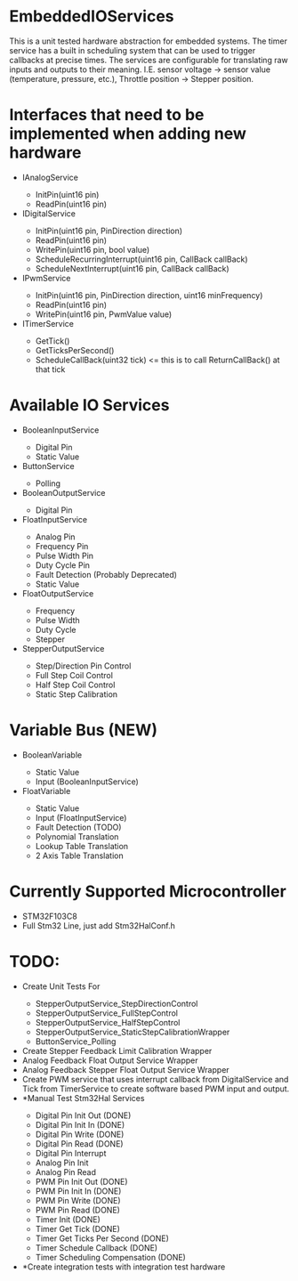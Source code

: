 # EmbeddedIOServices
This is a unit tested hardware abstraction for embedded systems. The timer service has a built in scheduling system that can be used to trigger callbacks at precise times. The services are configurable for translating raw inputs and outputs to their meaning. I.E. sensor voltage -> sensor value (temperature, pressure, etc.), Throttle position -> Stepper position.

# Interfaces that need to be implemented when adding new hardware
<ul>
  <li>IAnalogService</li>
  <ul>
    <li>InitPin(uint16 pin)</li>
    <li>ReadPin(uint16 pin)</li>
  </ul>
  <li>IDigitalService</li>
  <ul>
    <li>InitPin(uint16 pin, PinDirection direction)</li>
    <li>ReadPin(uint16 pin)</li>
    <li>WritePin(uint16 pin, bool value)</li>
    <li>ScheduleRecurringInterrupt(uint16 pin, CallBack callBack)
    <li>ScheduleNextInterrupt(uint16 pin, CallBack callBack)
  </ul>
  <li>IPwmService</li>
  <ul>
    <li>InitPin(uint16 pin, PinDirection direction, uint16 minFrequency)</li>
    <li>ReadPin(uint16 pin)</li>
    <li>WritePin(uint16 pin, PwmValue value)</li>
  </ul>
  <li>ITimerService</li>
  <ul>
    <li>GetTick()</li>
    <li>GetTicksPerSecond()</li>
    <li>ScheduleCallBack(uint32 tick) <= this is to call ReturnCallBack() at that tick</li>
  </ul>
</ul>

# Available IO Services
<ul>
  <li>BooleanInputService</li>
  <ul>
    <li>Digital Pin</li>
    <li>Static Value</li>
  </ul>
  <li>ButtonService</li>
  <ul>
    <li>Polling</li>
  </ul>
  <li>BooleanOutputService</li>
  <ul>
    <li>Digital Pin</li>
  </ul>
  <li>FloatInputService</li>
  <ul>
    <li>Analog Pin</li>
    <li>Frequency Pin</li>
    <li>Pulse Width Pin</li>
    <li>Duty Cycle Pin</li>
    <li>Fault Detection (Probably Deprecated)</li>
    <li>Static Value</li>
  </ul>
  <li>FloatOutputService</li>
  <ul>
    <li>Frequency</li>
    <li>Pulse Width</li>
    <li>Duty Cycle</li>
    <li>Stepper</li>
  </ul>
  <li>StepperOutputService</li>
  <ul>
    <li>Step/Direction Pin Control</li>
    <li>Full Step Coil Control</li>
    <li>Half Step Coil Control</li>
    <li>Static Step Calibration</li>
  </ul>
</ul>

# Variable Bus (NEW)
<ul>
  <li>BooleanVariable</li>
  <ul>
    <li>Static Value</li>
    <li>Input (BooleanInputService)</li>
  </ul>
  <li>FloatVariable</li>
  <ul>
    <li>Static Value</li>
    <li>Input (FloatInputService)</li>
    <li>Fault Detection (TODO)</li>
    <li>Polynomial Translation</li>
    <li>Lookup Table Translation</li>
    <li>2 Axis Table Translation</li>
  </ul>
</ul>

# Currently Supported Microcontroller
<ul>
  <li>STM32F103C8</li>
  <li>Full Stm32 Line, just add Stm32HalConf.h</li>
</ul>

# TODO:
<ul>
  <li>Create Unit Tests For</li>
  <ul>
    <li>StepperOutputService_StepDirectionControl</li>
    <li>StepperOutputService_FullStepControl</li>
    <li>StepperOutputService_HalfStepControl</li>
    <li>StepperOutputService_StaticStepCalibrationWrapper</li>
    <li>ButtonService_Polling</li>
  </ul>
  <li>Create Stepper Feedback Limit Calibration Wrapper</li>
  <li>Analog Feedback Float Output Service Wrapper</li>
  <li>Analog Feedback Stepper Float Output Service Wrapper</li>
  <li>Create PWM service that uses interrupt callback from DigitalService and Tick from TimerService to create software based PWM input and output.</li>
  <li>*Manual Test Stm32Hal Services</li>
  <ul>
    <li>Digital Pin Init Out (DONE)</li>
    <li>Digital Pin Init In (DONE)</li>
    <li>Digital Pin Write (DONE)</li>
    <li>Digital Pin Read (DONE)</li>
    <li>Digital Pin Interrupt</li>
    <li>Analog Pin Init</li>
    <li>Analog Pin Read</li>
    <li>PWM Pin Init Out (DONE)</li>
    <li>PWM Pin Init In (DONE)</li>
    <li>PWM Pin Write (DONE)</li>
    <li>PWM Pin Read (DONE)</li>
    <li>Timer Init (DONE)</li>
    <li>Timer Get Tick (DONE)</li>
    <li>Timer Get Ticks Per Second (DONE)</li>
    <li>Timer Schedule Callback (DONE)</li>
    <li>Timer Scheduling Compensation (DONE)</li>
  </ul>
  <li>*Create integration tests with integration test hardware</li>
</ul>
  
